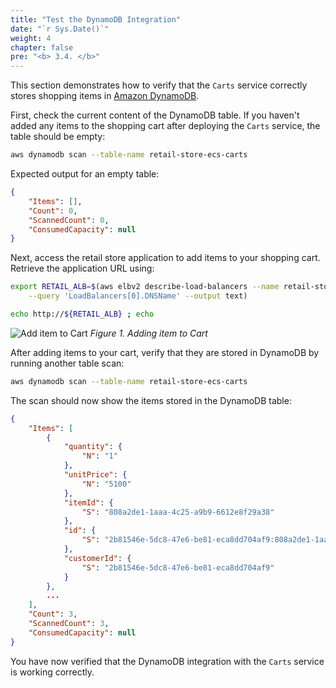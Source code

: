 ```yaml
---
title: "Test the DynamoDB Integration"
date: "`r Sys.Date()`"
weight: 4
chapter: false
pre: "<b> 3.4. </b>"
---
```


This section demonstrates how to verify that the `Carts` service correctly stores shopping items in [Amazon DynamoDB](https://docs.aws.amazon.com/amazondynamodb/latest/developerguide/Introduction.html).

First, check the current content of the DynamoDB table. If you haven't added any items to the shopping cart after deploying the `Carts` service, the table should be empty:

```bash
aws dynamodb scan --table-name retail-store-ecs-carts
```

Expected output for an empty table:

```json
{
    "Items": [],
    "Count": 0,
    "ScannedCount": 0,
    "ConsumedCapacity": null
}
```

Next, access the retail store application to add items to your shopping cart. Retrieve the application URL using:

```bash
export RETAIL_ALB=$(aws elbv2 describe-load-balancers --name retail-store-ecs-ui \
    --query 'LoadBalancers[0].DNSName' --output text)

echo http://${RETAIL_ALB} ; echo
```

![Add item to Cart](/images/3-iam-roles/3.4-test-dynamodb-integration/image.png)
*Figure 1. Adding item to Cart*

After adding items to your cart, verify that they are stored in DynamoDB by running another table scan:

```bash
aws dynamodb scan --table-name retail-store-ecs-carts
```

The scan should now show the items stored in the DynamoDB table:

```json
{
    "Items": [
        {
            "quantity": {
                "N": "1"
            },
            "unitPrice": {
                "N": "5100"
            },
            "itemId": {
                "S": "808a2de1-1aaa-4c25-a9b9-6612e8f29a38"
            },
            "id": {
                "S": "2b81546e-5dc8-47e6-be81-eca8dd704af9:808a2de1-1aaa-4c25-a9b9-6612e8f29a38"
            },
            "customerId": {
                "S": "2b81546e-5dc8-47e6-be81-eca8dd704af9"
            }
        },
        ...
    ],
    "Count": 3,
    "ScannedCount": 3,
    "ConsumedCapacity": null
}
```

You have now verified that the DynamoDB integration with the `Carts` service is working correctly.